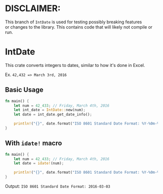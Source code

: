 # DISCLAIMER:
This branch of `IntDate` is used for testing possibly breaking features  
or changes to the library. This contains code that will likely not compile or run.

# IntDate
This crate converts integers to dates, similar to how it's done in Excel.

Ex. `42,432 => March 3rd, 2016`

## Basic Usage
```Rust
fn main() {
    let num = 42_433; // Friday, March 4th, 2016
    let int_date = IntDate::new(num);
    let date = int_date.get_date_info();
    
    println!("{}", date.format("ISO 8601 Standard Date Format: %Y-%0m-%0d"));
}
```

## With `idate!` macro
```Rust
fn main() {
    let num = 42_433; // Friday, March 4th, 2016
    let date = idate!(num);
    
    println!("{}", date.format("ISO 8601 Standard Date Format: %Y-%0m-%0d"));
}
```

Output: `ISO 8601 Standard Date Format: 2016-03-03`
